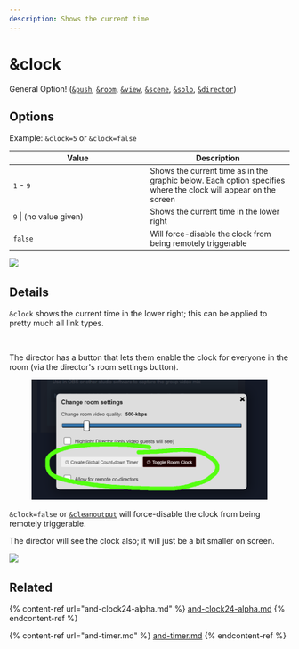 ```yaml
---
description: Shows the current time
---
```


# \&clock

General Option! ([`&push`](../../source-settings/push.md), [`&room`](../../general-settings/room.md), [`&view`](../view-parameters/view.md), [`&scene`](../view-parameters/scene.md), [`&solo`](../mixer-scene-parameters/and-solo.md), [`&director`](../../viewers-settings/director.md))

## Options

Example: `&clock=5` or `&clock=false`

<table><thead><tr><th width="232">Value</th><th>Description</th></tr></thead><tbody><tr><td><code>1</code> - <code>9</code></td><td>Shows the current time as in the graphic below. Each option specifies where the clock will appear on the screen</td></tr><tr><td><code>9</code> | (no value given)</td><td>Shows the current time in the lower right</td></tr><tr><td><code>false</code></td><td>Will force-disable the clock from being remotely triggerable</td></tr></tbody></table>

![](<../../.gitbook/assets/image (1) (10).png>)

## Details

`&clock` shows the current time in the lower right; this can be applied to pretty much all link types.

<figure><img src="../../.gitbook/assets/image (1) (8).png" alt=""><figcaption></figcaption></figure>

The director has a button that lets them enable the clock for everyone in the room (via the director's room settings button).

<figure><img src="../../.gitbook/assets/image (3) (3) (1).png" alt=""><figcaption></figcaption></figure>

`&clock=false` or [`&cleanoutput`](../design-parameters/cleanoutput.md) will force-disable the clock from being remotely triggerable.

The director will see the clock also; it will just be a bit smaller on screen.

![](<../../.gitbook/assets/image (1) (1) (1) (3).png>)

## Related

{% content-ref url="and-clock24-alpha.md" %}
[and-clock24-alpha.md](and-clock24-alpha.md)
{% endcontent-ref %}

{% content-ref url="and-timer.md" %}
[and-timer.md](and-timer.md)
{% endcontent-ref %}

